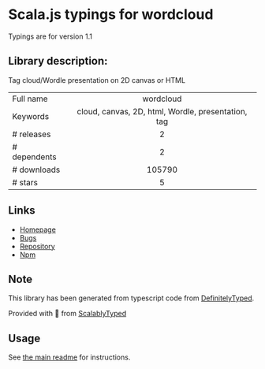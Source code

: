 
# Scala.js typings for wordcloud

Typings are for version 1.1

## Library description:
Tag cloud/Wordle presentation on 2D canvas or HTML

|                    |                 |
| ------------------ | :-------------: |
| Full name          | wordcloud |
| Keywords           | cloud, canvas, 2D, html, Wordle, presentation, tag |
| # releases         | 2 |
| # dependents       | 2 |
| # downloads        | 105790 |
| # stars            | 5 |

## Links
- [Homepage](http://timdream.org/wordcloud2.js/)
- [Bugs](https://github.com/timdream/wordcloud2.js/issues)
- [Repository](https://github.com/timdream/wordcloud2.js)
- [Npm](https://www.npmjs.com/package/wordcloud)
    


## Note
This library has been generated from typescript code from [DefinitelyTyped](https://definitelytyped.org).

Provided with :purple_heart: from [ScalablyTyped](https://github.com/oyvindberg/ScalablyTyped)

## Usage
See [the main readme](../../readme.md) for instructions.


